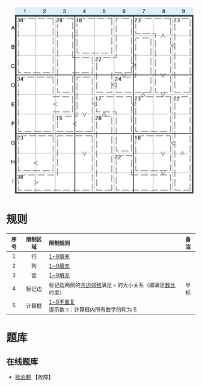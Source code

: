 ![](../../../images/sudoku/数比+杀手数独.png)

# 规则
| 序号 | 限制区域 | 限制规则 | 备注 |
| :---: | :---: | :--- | :---: |
| 1 | 行 | [1~9填充] | |
| 2 | 列 | [1~9填充] | |
| 3 | 宫 | [1~9填充] | |
| 4 | 标记边 | 标记边两侧的[共边邻格]满足 `>` 的大小关系（即满足[数比]约束） | 半标 |
| 5 | 计算框 | [1~9不重复]<br/>提示数 `S`：计算框内所有数字的和为 S | |

# 题库

## 在线题库
- [欧泊颗](https://www.oubk.com/sudoku/GTKiller-3x3-0.html?level=5) 【故障】

[1~9填充]: ../../../rules.md#1~9填充
[1~9不重复]: ../../../rules.md#1~9不重复
[共边邻格]: ../../../rules.md#共边邻格
[数比]: ../../../rules.md#数比